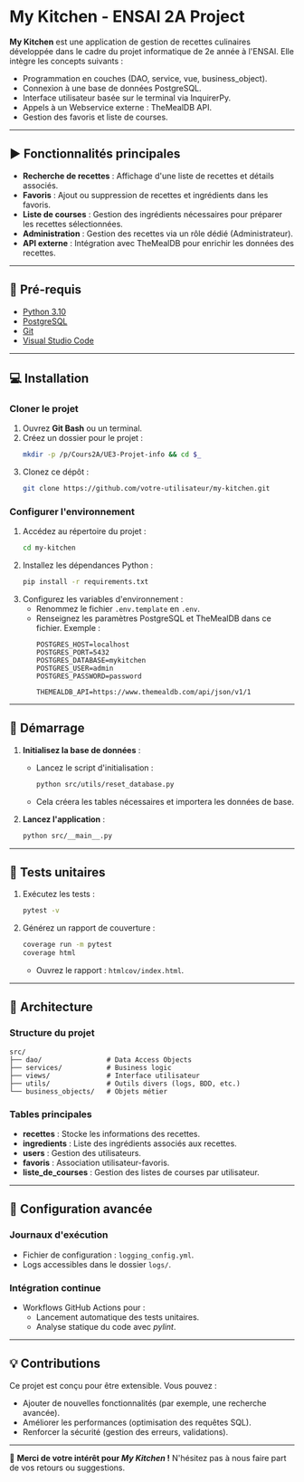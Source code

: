 # My Kitchen - ENSAI 2A Project

**My Kitchen** est une application de gestion de recettes culinaires développée dans le cadre du projet informatique de 2e année à l'ENSAI. Elle intègre les concepts suivants :  

- Programmation en couches (DAO, service, vue, business_object).  
- Connexion à une base de données PostgreSQL.  
- Interface utilisateur basée sur le terminal via InquirerPy.  
- Appels à un Webservice externe : TheMealDB API.  
- Gestion des favoris et liste de courses.  

---

## :arrow_forward: Fonctionnalités principales

- **Recherche de recettes** : Affichage d'une liste de recettes et détails associés.  
- **Favoris** : Ajout ou suppression de recettes et ingrédients dans les favoris.  
- **Liste de courses** : Gestion des ingrédients nécessaires pour préparer les recettes sélectionnées.  
- **Administration** : Gestion des recettes via un rôle dédié (Administrateur).  
- **API externe** : Intégration avec TheMealDB pour enrichir les données des recettes.  

---

## :hammer: Pré-requis

- [Python 3.10](https://www.python.org/)  
- [PostgreSQL](https://www.postgresql.org/)  
- [Git](https://git-scm.com/)  
- [Visual Studio Code](https://code.visualstudio.com/)  

---

## :computer: Installation

### Cloner le projet

1. Ouvrez **Git Bash** ou un terminal.  
2. Créez un dossier pour le projet :  
   ```bash
   mkdir -p /p/Cours2A/UE3-Projet-info && cd $_
   ```  
3. Clonez ce dépôt :  
   ```bash
   git clone https://github.com/votre-utilisateur/my-kitchen.git
   ```  

### Configurer l'environnement

1. Accédez au répertoire du projet :  
   ```bash
   cd my-kitchen
   ```  
2. Installez les dépendances Python :  
   ```bash
   pip install -r requirements.txt
   ```  
3. Configurez les variables d'environnement :  
   - Renommez le fichier `.env.template` en `.env`.  
   - Renseignez les paramètres PostgreSQL et TheMealDB dans ce fichier. Exemple :  
     ```env
     POSTGRES_HOST=localhost
     POSTGRES_PORT=5432
     POSTGRES_DATABASE=mykitchen
     POSTGRES_USER=admin
     POSTGRES_PASSWORD=password

     THEMEALDB_API=https://www.themealdb.com/api/json/v1/1
     ```

---

## :rocket: Démarrage

1. **Initialisez la base de données** :  
   - Lancez le script d'initialisation :  
     ```bash
     python src/utils/reset_database.py
     ```  
   - Cela créera les tables nécessaires et importera les données de base.  

2. **Lancez l'application** :  
   ```bash
   python src/__main__.py
   ```  

---

## :wrench: Tests unitaires

1. Exécutez les tests :  
   ```bash
   pytest -v
   ```  
2. Générez un rapport de couverture :  
   ```bash
   coverage run -m pytest
   coverage html
   ```  
   - Ouvrez le rapport : `htmlcov/index.html`.

---

## :notebook_with_decorative_cover: Architecture

### Structure du projet

```plaintext
src/
├── dao/                # Data Access Objects
├── services/           # Business logic
├── views/              # Interface utilisateur
├── utils/              # Outils divers (logs, BDD, etc.)
└── business_objects/   # Objets métier
```

### Tables principales

- **recettes** : Stocke les informations des recettes.  
- **ingredients** : Liste des ingrédients associés aux recettes.  
- **users** : Gestion des utilisateurs.  
- **favoris** : Association utilisateur-favoris.  
- **liste_de_courses** : Gestion des listes de courses par utilisateur.  

---

## :page_with_curl: Configuration avancée

### Journaux d'exécution

- Fichier de configuration : `logging_config.yml`.  
- Logs accessibles dans le dossier `logs/`.  

### Intégration continue

- Workflows GitHub Actions pour :  
  - Lancement automatique des tests unitaires.  
  - Analyse statique du code avec *pylint*.  

---

## :bulb: Contributions

Ce projet est conçu pour être extensible. Vous pouvez :  
- Ajouter de nouvelles fonctionnalités (par exemple, une recherche avancée).  
- Améliorer les performances (optimisation des requêtes SQL).  
- Renforcer la sécurité (gestion des erreurs, validations).  

---  

:wave: **Merci de votre intérêt pour *My Kitchen* !** N'hésitez pas à nous faire part de vos retours ou suggestions.
